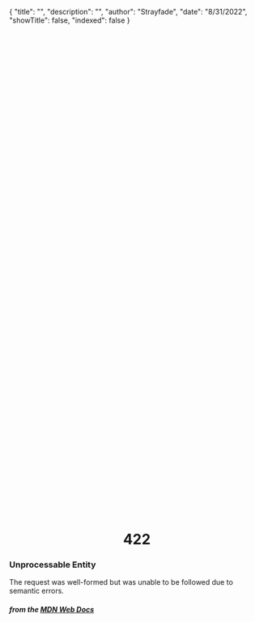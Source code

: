 {
    "title": "",
    "description": "",
    "author": "Strayfade",
    "date": "8/31/2022",
    "showTitle": false,
    "indexed": false
}

<p style="margin-right: auto; margin-left: auto; width: max-content; margin-top: 25vh; opacity: 0.5;"></p>
<h1 style="margin-right: auto; margin-left: auto; width: max-content; margin-top: 3px;">422</h1>

### Unprocessable Entity

The request was well-formed but was unable to be followed due to semantic errors.

#### *from the [MDN Web Docs](https://developer.mozilla.org/en-US/docs/Web/HTTP/Status)* 